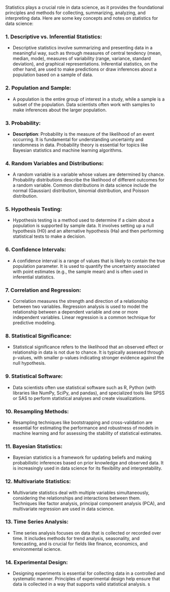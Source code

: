 Statistics plays a crucial role in data science, as it provides the foundational principles and methods for collecting, summarizing, analyzing, and interpreting data. Here are some key concepts and notes on statistics for data science:

### 1. Descriptive vs. Inferential Statistics:
   -  Descriptive statistics involve summarizing and presenting data in a meaningful way, such as through measures of central tendency (mean, median, mode), measures of variability (range, variance, standard deviation), and graphical representations. Inferential statistics, on the other hand, are used to make predictions or draw inferences about a population based on a sample of data.

### 2. Population and Sample:
   -  A population is the entire group of interest in a study, while a sample is a subset of the population. Data scientists often work with samples to make inferences about the larger population.

### 3. Probability:
   - **Description**: Probability is the measure of the likelihood of an event occurring. It is fundamental for understanding uncertainty and randomness in data. Probability theory is essential for topics like Bayesian statistics and machine learning algorithms.

### 4. Random Variables and Distributions:
   -  A random variable is a variable whose values are determined by chance. Probability distributions describe the likelihood of different outcomes for a random variable. Common distributions in data science include the normal (Gaussian) distribution, binomial distribution, and Poisson distribution.

### 5. Hypothesis Testing:
   -  Hypothesis testing is a method used to determine if a claim about a population is supported by sample data. It involves setting up a null hypothesis (H0) and an alternative hypothesis (Ha) and then performing statistical tests to make a decision.

### 6. Confidence Intervals:
   -  A confidence interval is a range of values that is likely to contain the true population parameter. It is used to quantify the uncertainty associated with point estimates (e.g., the sample mean) and is often used in inferential statistics.

### 7. Correlation and Regression:
   -  Correlation measures the strength and direction of a relationship between two variables. Regression analysis is used to model the relationship between a dependent variable and one or more independent variables. Linear regression is a common technique for predictive modeling.

### 8. Statistical Significance:
   -  Statistical significance refers to the likelihood that an observed effect or relationship in data is not due to chance. It is typically assessed through p-values, with smaller p-values indicating stronger evidence against the null hypothesis.

### 9. Statistical Software:
   -  Data scientists often use statistical software such as R, Python (with libraries like NumPy, SciPy, and pandas), and specialized tools like SPSS or SAS to perform statistical analyses and create visualizations.

### 10. Resampling Methods:
   -  Resampling techniques like bootstrapping and cross-validation are essential for estimating the performance and robustness of models in machine learning and for assessing the stability of statistical estimates.

### 11. Bayesian Statistics:
   -  Bayesian statistics is a framework for updating beliefs and making probabilistic inferences based on prior knowledge and observed data. It is increasingly used in data science for its flexibility and interpretability.

### 12. Multivariate Statistics:
   -  Multivariate statistics deal with multiple variables simultaneously, considering the relationships and interactions between them. Techniques like factor analysis, principal component analysis (PCA), and multivariate regression are used in data science.

### 13. Time Series Analysis:
   -  Time series analysis focuses on data that is collected or recorded over time. It includes methods for trend analysis, seasonality, and forecasting, and is crucial for fields like finance, economics, and environmental science.

### 14. Experimental Design:
   -  Designing experiments is essential for collecting data in a controlled and systematic manner. Principles of experimental design help ensure that data is collected in a way that supports valid statistical analysis.
s